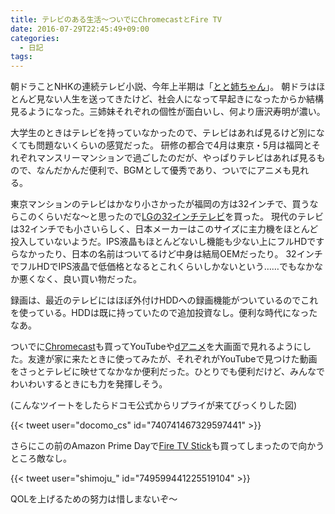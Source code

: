 ```yaml
---
title: テレビのある生活〜ついでにChromecastとFire TV
date: 2016-07-29T22:45:49+09:00
categories:
  - 日記
tags:
---
```


朝ドラことNHKの連続テレビ小説、今年上半期は「[とと姉ちゃん](http://www.nhk.or.jp/totone-chan/)」。
朝ドラはほとんど見ない人生を送ってきたけど、社会人になって早起きになったからか結構見るようになった。三姉妹それぞれの個性が面白いし、何より唐沢寿明が濃い。

大学生のときはテレビを持っていなかったので、テレビはあれば見るけど別になくても問題ないくらいの感覚だった。
研修の都合で4月は東京・5月は福岡とそれぞれマンスリーマンションで過ごしたのだが、やっぱりテレビはあれば見るもので、なんだかんだ便利で、BGMとして優秀であり、ついでにアニメも見れる。

東京マンションのテレビはかなり小さかったが福岡の方は32インチで、買うならこのくらいだな〜と思ったので[LGの32インチテレビ](http://www.lg.com/jp/tv/lg-32LF5800)を買った。
現代のテレビは32インチでも小さいらしく、日本メーカーはこのサイズに主力機をほとんど投入していないようだ。IPS液晶もほとんどないし機能も少ない上にフルHDですらなかったり、日本の名前はついてるけど中身は結局OEMだったり。
32インチでフルHDでIPS液晶で低価格となるとこれくらいしかないという……でもなかなか悪くなく、良い買い物だった。

録画は、最近のテレビにはほぼ外付けHDDへの録画機能がついているのでこれを使っている。HDDは既に持っていたので追加投資なし。便利な時代になったなあ。

ついでに[Chromecast](https://www.google.com/intl/ja_jp/chromecast/tv/)も買ってYouTubeや[dアニメ](https://anime.dmkt-sp.jp/animestore/tp_pc)を大画面で見れるようにした。友達が家に来たときに使ってみたが、それぞれがYouTubeで見つけた動画をさっとテレビに映せてなかなか便利だった。ひとりでも便利だけど、みんなでわいわいするときにも力を発揮しそう。

(こんなツイートをしたらドコモ公式からリプライが来てびっくりした図)

{{< tweet user="docomo_cs" id="740741467329597441" >}}

さらにこの前のAmazon Prime Dayで[Fire TV Stick](https://www.amazon.co.jp/dp/B00ZVNYLS8/)も買ってしまったので向かうところ敵なし。

{{< tweet user="shimoju_" id="749599441225519104" >}}

QOLを上げるための努力は惜しまないぞ〜
